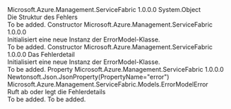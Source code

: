 <Type Name="ErrorModel" FullName="Microsoft.Azure.Management.ServiceFabric.Models.ErrorModel">
  <TypeSignature Language="C#" Value="public class ErrorModel" />
  <TypeSignature Language="ILAsm" Value=".class public auto ansi beforefieldinit ErrorModel extends System.Object" />
  <TypeSignature Language="DocId" Value="T:Microsoft.Azure.Management.ServiceFabric.Models.ErrorModel" />
  <TypeSignature Language="VB.NET" Value="Public Class ErrorModel" />
  <TypeSignature Language="F#" Value="type ErrorModel = class" />
  <AssemblyInfo>
    <AssemblyName>Microsoft.Azure.Management.ServiceFabric</AssemblyName>
    <AssemblyVersion>1.0.0.0</AssemblyVersion>
  </AssemblyInfo>
  <Base>
    <BaseTypeName>System.Object</BaseTypeName>
  </Base>
  <Interfaces />
  <Docs>
    <summary>
            Die Struktur des Fehlers
            </summary>
    <remarks>To be added.</remarks>
  </Docs>
  <Members>
    <Member MemberName=".ctor">
      <MemberSignature Language="C#" Value="public ErrorModel ();" />
      <MemberSignature Language="ILAsm" Value=".method public hidebysig specialname rtspecialname instance void .ctor() cil managed" />
      <MemberSignature Language="DocId" Value="M:Microsoft.Azure.Management.ServiceFabric.Models.ErrorModel.#ctor" />
      <MemberSignature Language="VB.NET" Value="Public Sub New ()" />
      <MemberType>Constructor</MemberType>
      <AssemblyInfo>
        <AssemblyName>Microsoft.Azure.Management.ServiceFabric</AssemblyName>
        <AssemblyVersion>1.0.0.0</AssemblyVersion>
      </AssemblyInfo>
      <Parameters />
      <Docs>
        <summary>
            Initialisiert eine neue Instanz der ErrorModel-Klasse.
            </summary>
        <remarks>To be added.</remarks>
      </Docs>
    </Member>
    <Member MemberName=".ctor">
      <MemberSignature Language="C#" Value="public ErrorModel (Microsoft.Azure.Management.ServiceFabric.Models.ErrorModelError error = null);" />
      <MemberSignature Language="ILAsm" Value=".method public hidebysig specialname rtspecialname instance void .ctor(class Microsoft.Azure.Management.ServiceFabric.Models.ErrorModelError error) cil managed" />
      <MemberSignature Language="DocId" Value="M:Microsoft.Azure.Management.ServiceFabric.Models.ErrorModel.#ctor(Microsoft.Azure.Management.ServiceFabric.Models.ErrorModelError)" />
      <MemberSignature Language="VB.NET" Value="Public Sub New (Optional error As ErrorModelError = null)" />
      <MemberSignature Language="F#" Value="new Microsoft.Azure.Management.ServiceFabric.Models.ErrorModel : Microsoft.Azure.Management.ServiceFabric.Models.ErrorModelError -&gt; Microsoft.Azure.Management.ServiceFabric.Models.ErrorModel" Usage="new Microsoft.Azure.Management.ServiceFabric.Models.ErrorModel error" />
      <MemberType>Constructor</MemberType>
      <AssemblyInfo>
        <AssemblyName>Microsoft.Azure.Management.ServiceFabric</AssemblyName>
        <AssemblyVersion>1.0.0.0</AssemblyVersion>
      </AssemblyInfo>
      <Parameters>
        <Parameter Name="error" Type="Microsoft.Azure.Management.ServiceFabric.Models.ErrorModelError" />
      </Parameters>
      <Docs>
        <param name="error">Das Fehlerdetail </param>
        <summary>
            Initialisiert eine neue Instanz der ErrorModel-Klasse.
            </summary>
        <remarks>To be added.</remarks>
      </Docs>
    </Member>
    <Member MemberName="Error">
      <MemberSignature Language="C#" Value="public Microsoft.Azure.Management.ServiceFabric.Models.ErrorModelError Error { get; set; }" />
      <MemberSignature Language="ILAsm" Value=".property instance class Microsoft.Azure.Management.ServiceFabric.Models.ErrorModelError Error" />
      <MemberSignature Language="DocId" Value="P:Microsoft.Azure.Management.ServiceFabric.Models.ErrorModel.Error" />
      <MemberSignature Language="VB.NET" Value="Public Property Error As ErrorModelError" />
      <MemberSignature Language="F#" Value="member this.Error : Microsoft.Azure.Management.ServiceFabric.Models.ErrorModelError with get, set" Usage="Microsoft.Azure.Management.ServiceFabric.Models.ErrorModel.Error" />
      <MemberType>Property</MemberType>
      <AssemblyInfo>
        <AssemblyName>Microsoft.Azure.Management.ServiceFabric</AssemblyName>
        <AssemblyVersion>1.0.0.0</AssemblyVersion>
      </AssemblyInfo>
      <Attributes>
        <Attribute>
          <AttributeName>Newtonsoft.Json.JsonProperty(PropertyName="error")</AttributeName>
        </Attribute>
      </Attributes>
      <ReturnValue>
        <ReturnType>Microsoft.Azure.Management.ServiceFabric.Models.ErrorModelError</ReturnType>
      </ReturnValue>
      <Docs>
        <summary>
            Ruft ab oder legt die Fehlerdetails
            </summary>
        <value>To be added.</value>
        <remarks>To be added.</remarks>
      </Docs>
    </Member>
  </Members>
</Type>